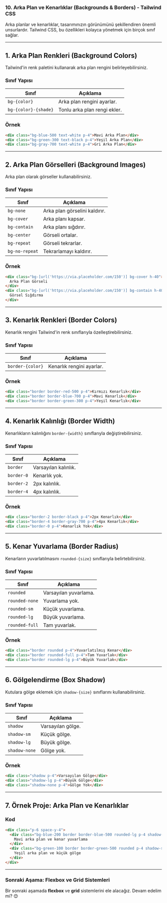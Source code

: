 ### **10. Arka Plan ve Kenarlıklar (Backgrounds & Borders) - Tailwind CSS**

Arka planlar ve kenarlıklar, tasarımınızın görünümünü şekillendiren önemli unsurlardır. Tailwind CSS, bu özellikleri kolayca yönetmek için birçok sınıf sağlar.

---

## **1. Arka Plan Renkleri (Background Colors)**

Tailwind'in renk paletini kullanarak arka plan rengini belirleyebilirsiniz.

### **Sınıf Yapısı**

| **Sınıf**            | **Açıklama**                   |
|-----------------------|--------------------------------|
| `bg-{color}`          | Arka plan rengini ayarlar.     |
| `bg-{color}-{shade}`  | Tonlu arka plan rengi ekler.   |

### **Örnek**

```html
<div class="bg-blue-500 text-white p-4">Mavi Arka Plan</div>
<div class="bg-green-300 text-black p-4">Yeşil Arka Plan</div>
<div class="bg-gray-700 text-white p-4">Gri Arka Plan</div>
```

---

## **2. Arka Plan Görselleri (Background Images)**

Arka plan olarak görseller kullanabilirsiniz.

### **Sınıf Yapısı**

| **Sınıf**               | **Açıklama**                  |
|--------------------------|------------------------------|
| `bg-none`               | Arka plan görselini kaldırır.|
| `bg-cover`              | Arka planı kapsar.           |
| `bg-contain`            | Arka planı sığdırır.         |
| `bg-center`             | Görseli ortalar.             |
| `bg-repeat`             | Görseli tekrarlar.           |
| `bg-no-repeat`          | Tekrarlamayı kaldırır.       |

### **Örnek**

```html
<div class="bg-[url('https://via.placeholder.com/150')] bg-cover h-40">
  Arka Plan Görseli
</div>
<div class="bg-[url('https://via.placeholder.com/150')] bg-contain h-40">
  Görsel Sığdırma
</div>
```

---

## **3. Kenarlık Renkleri (Border Colors)**

Kenarlık rengini Tailwind'in renk sınıflarıyla özelleştirebilirsiniz.

### **Sınıf Yapısı**

| **Sınıf**                | **Açıklama**                 |
|---------------------------|-----------------------------|
| `border-{color}`         | Kenarlık rengini ayarlar.   |

### **Örnek**

```html
<div class="border border-red-500 p-4">Kırmızı Kenarlık</div>
<div class="border border-blue-700 p-4">Mavi Kenarlık</div>
<div class="border border-green-300 p-4">Yeşil Kenarlık</div>
```

---

## **4. Kenarlık Kalınlığı (Border Width)**

Kenarlıkların kalınlığını `border-{width}` sınıflarıyla değiştirebilirsiniz.

### **Sınıf Yapısı**

| **Sınıf**         | **Açıklama**          |
|--------------------|-----------------------|
| `border`          | Varsayılan kalınlık.  |
| `border-0`        | Kenarlık yok.         |
| `border-2`        | 2px kalınlık.         |
| `border-4`        | 4px kalınlık.         |

### **Örnek**

```html
<div class="border-2 border-black p-4">2px Kenarlık</div>
<div class="border-4 border-gray-700 p-4">4px Kenarlık</div>
<div class="border-0 p-4">Kenarlık Yok</div>
```

---

## **5. Kenar Yuvarlama (Border Radius)**

Kenarların yuvarlatılmasını `rounded-{size}` sınıflarıyla belirtebilirsiniz.

### **Sınıf Yapısı**

| **Sınıf**         | **Açıklama**             |
|--------------------|--------------------------|
| `rounded`         | Varsayılan yuvarlama.    |
| `rounded-none`    | Yuvarlama yok.           |
| `rounded-sm`      | Küçük yuvarlama.         |
| `rounded-lg`      | Büyük yuvarlama.         |
| `rounded-full`    | Tam yuvarlak.            |

### **Örnek**

```html
<div class="border rounded p-4">Yuvarlatılmış Kenar</div>
<div class="border rounded-full p-4">Tam Yuvarlak</div>
<div class="border rounded-lg p-4">Büyük Yuvarlak</div>
```

---

## **6. Gölgelendirme (Box Shadow)**

Kutulara gölge eklemek için `shadow-{size}` sınıflarını kullanabilirsiniz.

### **Sınıf Yapısı**

| **Sınıf**         | **Açıklama**             |
|--------------------|--------------------------|
| `shadow`          | Varsayılan gölge.        |
| `shadow-sm`       | Küçük gölge.             |
| `shadow-lg`       | Büyük gölge.             |
| `shadow-none`     | Gölge yok.               |

### **Örnek**

```html
<div class="shadow p-4">Varsayılan Gölge</div>
<div class="shadow-lg p-4">Büyük Gölge</div>
<div class="shadow-none p-4">Gölge Yok</div>
```

---

## **7. Örnek Proje: Arka Plan ve Kenarlıklar**

### **Kod**

```html
<div class="p-6 space-y-4">
  <div class="bg-blue-200 border border-blue-500 rounded-lg p-4 shadow-lg">
    Mavi arka plan ve kenar yuvarlama
  </div>
  <div class="bg-green-100 border border-green-500 rounded p-4 shadow-sm">
    Yeşil arka plan ve küçük gölge
  </div>
</div>
```

---

### **Sonraki Aşama: Flexbox ve Grid Sistemleri**

Bir sonraki aşamada **flexbox** ve **grid** sistemlerini ele alacağız. Devam edelim mi? 😊